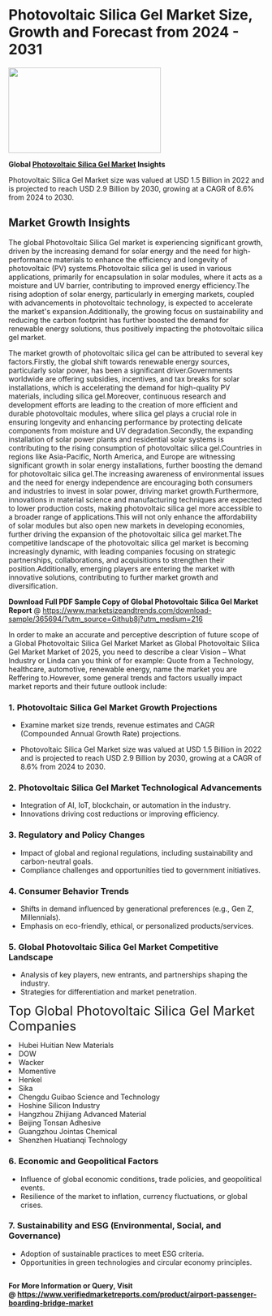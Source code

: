 <H1>Photovoltaic Silica Gel Market Size, Growth and Forecast from 2024 - 2031</H1><img class="aligncenter size-medium wp-image-584254" src="https://thirdeyenews.in/wp-content/uploads/2024/09/Global-Market-Research-300x168.jpeg" alt="" width="300" height="168" /><p><strong>Global&nbsp;<a href="https://www.marketsizeandtrends.com/download-sample/365694/?utm_source=Github8j?utm_medium=216">Photovoltaic Silica Gel Market</a> Insights</strong></p><p>Photovoltaic Silica Gel Market size was valued at USD 1.5 Billion in 2022 and is projected to reach USD 2.9 Billion by 2030, growing at a CAGR of 8.6% from 2024 to 2030.</p><p><h2>Market Growth Insights</h2> <p>The global Photovoltaic Silica Gel market is experiencing significant growth, driven by the increasing demand for solar energy and the need for high-performance materials to enhance the efficiency and longevity of photovoltaic (PV) systems.Photovoltaic silica gel is used in various applications, primarily for encapsulation in solar modules, where it acts as a moisture and UV barrier, contributing to improved energy efficiency.The rising adoption of solar energy, particularly in emerging markets, coupled with advancements in photovoltaic technology, is expected to accelerate the market's expansion.Additionally, the growing focus on sustainability and reducing the carbon footprint has further boosted the demand for renewable energy solutions, thus positively impacting the photovoltaic silica gel market.</p> <p>The market growth of photovoltaic silica gel can be attributed to several key factors.Firstly, the global shift towards renewable energy sources, particularly solar power, has been a significant driver.Governments worldwide are offering subsidies, incentives, and tax breaks for solar installations, which is accelerating the demand for high-quality PV materials, including silica gel.Moreover, continuous research and development efforts are leading to the creation of more efficient and durable photovoltaic modules, where silica gel plays a crucial role in ensuring longevity and enhancing performance by protecting delicate components from moisture and UV degradation.Secondly, the expanding installation of solar power plants and residential solar systems is contributing to the rising consumption of photovoltaic silica gel.Countries in regions like Asia-Pacific, North America, and Europe are witnessing significant growth in solar energy installations, further boosting the demand for photovoltaic silica gel.The increasing awareness of environmental issues and the need for energy independence are encouraging both consumers and industries to invest in solar power, driving market growth.Furthermore, innovations in material science and manufacturing techniques are expected to lower production costs, making photovoltaic silica gel more accessible to a broader range of applications.This will not only enhance the affordability of solar modules but also open new markets in developing economies, further driving the expansion of the photovoltaic silica gel market.The competitive landscape of the photovoltaic silica gel market is becoming increasingly dynamic, with leading companies focusing on strategic partnerships, collaborations, and acquisitions to strengthen their position.Additionally, emerging players are entering the market with innovative solutions, contributing to further market growth and diversification.<p><span class=""><strong>Download Full PDF Sample Copy of Global Photovoltaic Silica Gel Market Report</strong> @ <a href="https://www.marketsizeandtrends.com/download-sample/365694/?utm_source=Github8j?utm_medium=216" target="_blank">https://www.marketsizeandtrends.com/download-sample/365694/?utm_source=Github8j?utm_medium=216</a></span></p><p>In order to make an accurate and perceptive description of future scope of a Global&nbsp;Photovoltaic Silica Gel Market Market as Global&nbsp;Photovoltaic Silica Gel Market Market of 2025, you need to describe a clear Vision &ndash; What Industry or Linda can you think of for example: Quote from a Technology, healthcare, automotive, renewable energy, name the market you are Reffering to.However, some general trends and factors usually impact market reports and their future outlook include:</p><h3>1.&nbsp;<strong>Photovoltaic Silica Gel Market Growth Projections</strong></h3><ul><li>Examine market size trends, revenue estimates and CAGR (Compounded Annual Growth Rate) projections.</li><li><p>Photovoltaic Silica Gel Market size was valued at USD 1.5 Billion in 2022 and is projected to reach USD 2.9 Billion by 2030, growing at a CAGR of 8.6% from 2024 to 2030.</p></li></ul><h3>2.&nbsp;<strong>Photovoltaic Silica Gel Market Technological Advancements</strong></h3><ul><li>Integration of AI, IoT, blockchain, or automation in the industry.</li><li>Innovations driving cost reductions or improving efficiency.</li></ul><h3>3.&nbsp;<strong>Regulatory and Policy Changes</strong></h3><ul><li>Impact of global and regional regulations, including sustainability and carbon-neutral goals.</li><li>Compliance challenges and opportunities tied to government initiatives.</li></ul><h3>4.&nbsp;<strong>Consumer Behavior Trends</strong></h3><ul><li>Shifts in demand influenced by generational preferences (e.g., Gen Z, Millennials).</li><li>Emphasis on eco-friendly, ethical, or personalized products/services.</li></ul><h3>5.&nbsp;<strong>Global Photovoltaic Silica Gel Market Competitive Landscape</strong></h3><ul><li>Analysis of key players, new entrants, and partnerships shaping the industry.</li><li>Strategies for differentiation and market penetration.</li></ul><p data-pm-slice="1 1 []"><span style="color: inherit; font-family: inherit; font-size: 25px;">Top Global Photovoltaic Silica Gel Market Companies</span></p><div class="" data-test-id=""><p><li>Hubei Huitian New Materials</li><li> DOW</li><li> Wacker</li><li> Momentive</li><li> Henkel</li><li> Sika</li><li> Chengdu Guibao Science and Technology</li><li> Hoshine Silicon Industry</li><li> Hangzhou Zhijiang Advanced Material</li><li> Beijing Tonsan Adhesive</li><li> Guangzhou Jointas Chemical</li><li> Shenzhen Huatianqi Technology</li></p></div><h3>6.&nbsp;<strong>Economic and Geopolitical Factors</strong></h3><ul><li>Influence of global economic conditions, trade policies, and geopolitical events.</li><li>Resilience of the market to inflation, currency fluctuations, or global crises.</li></ul><h3>7.&nbsp;<strong>Sustainability and ESG (Environmental, Social, and Governance)</strong></h3><ul><li>Adoption of sustainable practices to meet ESG criteria.</li><li>Opportunities in green technologies and circular economy principles.</li></ul><h2><strong style="font-size: 14px;">For More Information or Query, Visit @&nbsp;</strong><a style="background-color: #ffffff; font-size: 14px;" href="https://www.marketsizeandtrends.com/report/photovoltaic-silica-gel-market/" target="_blank">https://www.verifiedmarketreports.com/product/airport-passenger-boarding-bridge-market</a></h2>